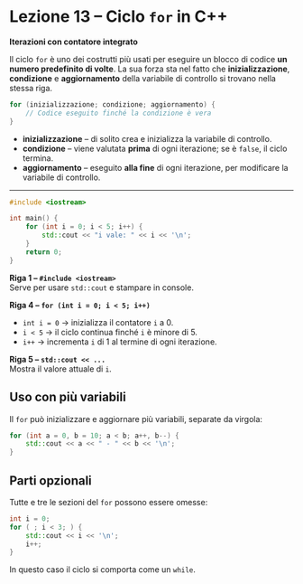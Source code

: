 # Lezione 13 – Ciclo `for` in C++

**Iterazioni con contatore integrato**

Il ciclo `for` è uno dei costrutti più usati per eseguire un blocco di codice **un numero predefinito di volte**.
La sua forza sta nel fatto che **inizializzazione**, **condizione** e **aggiornamento** della variabile di controllo si trovano nella stessa riga.

```cpp
for (inizializzazione; condizione; aggiornamento) {
    // Codice eseguito finché la condizione è vera
}
```

* **inizializzazione** – di solito crea e inizializza la variabile di controllo.
* **condizione** – viene valutata **prima** di ogni iterazione; se è `false`, il ciclo termina.
* **aggiornamento** – eseguito **alla fine** di ogni iterazione, per modificare la variabile di controllo.

---

```cpp
#include <iostream>

int main() {
    for (int i = 0; i < 5; i++) {
        std::cout << "i vale: " << i << '\n';
    }
    return 0;
}
```

**Riga 1 – `#include <iostream>`**  
Serve per usare `std::cout` e stampare in console.

**Riga 4 – `for (int i = 0; i < 5; i++)`**  

* `int i = 0` → inizializza il contatore `i` a 0.
* `i < 5` → il ciclo continua finché `i` è minore di 5.
* `i++` → incrementa `i` di 1 al termine di ogni iterazione.

**Riga 5 – `std::cout << ...`**  
Mostra il valore attuale di `i`.

## Uso con più variabili

Il `for` può inizializzare e aggiornare più variabili, separate da virgola:

```cpp
for (int a = 0, b = 10; a < b; a++, b--) {
    std::cout << a << " - " << b << '\n';
}
```
## Parti opzionali

Tutte e tre le sezioni del `for` possono essere omesse:

```cpp
int i = 0;
for ( ; i < 3; ) {
    std::cout << i << '\n';
    i++;
}
```

In questo caso il ciclo si comporta come un `while`.
